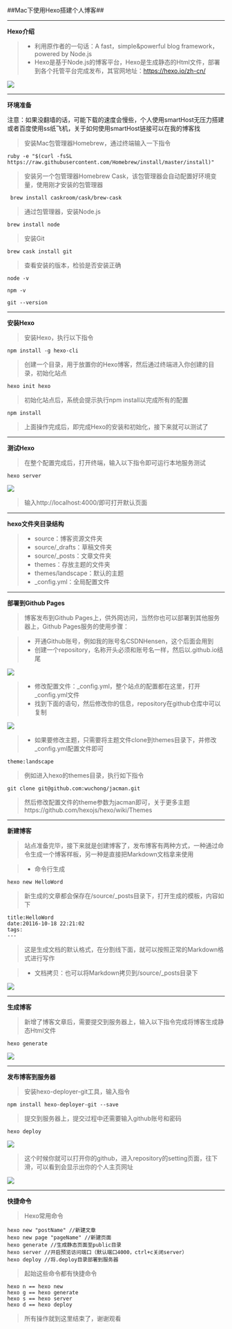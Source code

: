 ##Mac下使用Hexo搭建个人博客##


----------


**Hexo介绍**
>* 利用原作者的一句话：A fast，simple&powerful blog framework，powered by Node.js
>* Hexo是基于Node.js的博客平台，Hexo是生成静态的Html文件，部署到各个托管平台完成发布，其官网地址：https://hexo.io/zh-cn/

![](http://img.blog.csdn.net/20161018235740157)

----------

**环境准备**

注意：如果没翻墙的话，可能下载的速度会慢些，个人使用smartHost无压力搭建或者百度使用ss纸飞机，关于如何使用smartHost链接可以在我的博客找

>安装Mac包管理器Homebrew，通过终端输入一下指令
```
ruby -e "$(curl -fsSL https://raw.githubusercontent.com/Homebrew/install/master/install)"
```
>安装另一个包管理器Homebrew Cask，该包管理器会自动配置好环境变量，使用刚才安装的包管理器
```
 brew install caskroom/cask/brew-cask
```
>通过包管理器，安装Node.js
```
brew install node
```
>安装Git
```
brew cask install git
```
>查看安装的版本，检验是否安装正确
```
node -v

npm -v

git --version
```


----------

**安装Hexo**

>安装Hexo，执行以下指令
```
npm install -g hexo-cli
```
>创建一个目录，用于放置你的Hexo博客，然后通过终端进入你创建的目录，初始化站点

```
hexo init hexo
```
>初始化站点后，系统会提示执行npm install以完成所有的配置

```
npm install
```
>上面操作完成后，即完成Hexo的安装和初始化，接下来就可以测试了

----------
**测试Hexo**

>在整个配置完成后，打开终端，输入以下指令即可运行本地服务测试
```
hexo server
```
![](http://img.blog.csdn.net/20161018235414482)

>输入http://localhost:4000/即可打开默认页面


----------

**hexo文件夹目录结构**
>* source：博客资源文件夹
>* source/_drafts：草稿文件夹
>* source/_posts：文章文件夹
>* themes：存放主题的文件夹
>* themes/landscape：默认的主题
>* _config.yml：全局配置文件


----------
**部署到Github Pages**

>博客发布到Github Pages上，供外网访问，当然你也可以部署到其他服务器上，Github Pages服务的使用步骤：

>* 开通Github账号，例如我的账号名CSDNHensen，这个后面会用到
>* 创建一个repository，名称开头必须和账号名一样，然后以.github.io结尾

![](http://img.blog.csdn.net/20161018232005782)

>* 修改配置文件：_config.yml，整个站点的配置都在这里，打开_config.yml文件
>* 找到下面的语句，然后修改你的信息，repository在github仓库中可以复制

![](http://img.blog.csdn.net/20161018232243654)

>* 如果要修改主题，只需要将主题文件clone到themes目录下，并修改_config.yml配置文件即可

```
theme:landscape
```
>例如进入hexo的themes目录，执行如下指令

```
git clone git@github.com:wuchong/jacman.git
```
>然后修改配置文件的theme参数为jacman即可，关于更多主题https://github.com/hexojs/hexo/wiki/Themes


----------
**新建博客**
>站点准备完毕，接下来就是创建博客了，发布博客有两种方式，一种通过命令生成一个博客样板，另一种是直接把Markdown文档拿来使用

>* 命令行生成

```
hexo new HelloWord 
```
>新生成的文章都会保存在/source/_posts目录下，打开生成的模板，内容如下

```
title:HelloWord
date:20116-10-18 22:21:02
tags:
---
```
>这是生成文档的默认格式，在分割线下面，就可以按照正常的Markdown格式进行写作

>* 文档拷贝：也可以将Markdown拷贝到/source/_posts目录下

![](http://img.blog.csdn.net/20161018233346232)


----------
**生成博客**
>新增了博客文章后，需要提交到服务器上，输入以下指令完成将博客生成静态Html文件

```
hexo generate
```
![](http://img.blog.csdn.net/20161018233710362)


----------
**发布博客到服务器**

>安装hexo-deployer-git工具，输入指令

```
npm install hexo-deployer-git --save
```
>提交到服务器上，提交过程中还需要输入github账号和密码

```
hexo deploy
```

![](http://img.blog.csdn.net/20161018233944568)

>这个时候你就可以打开你的github，进入repository的setting页面，往下滑，可以看到会显示出你的个人主页网址

![](http://img.blog.csdn.net/20161018234301697)

----------
**快捷命令**
>Hexo常用命令
```
hexo new "postName" //新建文章
hexo new page "pageName" //新建页面
hexo generate //生成静态页面至public目录
hexo server //开启预览访问端口（默认端口4000，ctrl+c关闭server）
hexo deploy //将.deploy目录部署到服务器
```
>起始这些命令都有快捷命令

```
hexo n == hexo new 
hexo g == hexo generate
hexo s == hexo server
hexo d == hexo deploy
```

>所有操作就到这里结束了，谢谢观看
